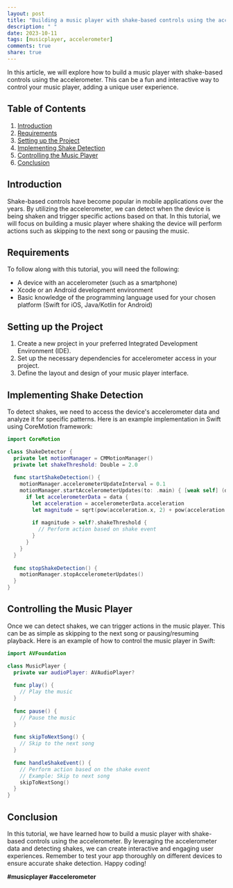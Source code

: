 ```yaml
---
layout: post
title: "Building a music player with shake-based controls using the accelerometer"
description: " "
date: 2023-10-11
tags: [musicplayer, accelerometer]
comments: true
share: true
---
```


In this article, we will explore how to build a music player with shake-based controls using the accelerometer. This can be a fun and interactive way to control your music player, adding a unique user experience.

## Table of Contents
1. [Introduction](#introduction)
2. [Requirements](#requirements)
3. [Setting up the Project](#setting-up-the-project)
4. [Implementing Shake Detection](#implementing-shake-detection)
5. [Controlling the Music Player](#controlling-the-music-player)
6. [Conclusion](#conclusion)

## Introduction<a name="introduction"></a>
Shake-based controls have become popular in mobile applications over the years. By utilizing the accelerometer, we can detect when the device is being shaken and trigger specific actions based on that. In this tutorial, we will focus on building a music player where shaking the device will perform actions such as skipping to the next song or pausing the music.

## Requirements<a name="requirements"></a>
To follow along with this tutorial, you will need the following:

- A device with an accelerometer (such as a smartphone)
- Xcode or an Android development environment
- Basic knowledge of the programming language used for your chosen platform (Swift for iOS, Java/Kotlin for Android)

## Setting up the Project<a name="setting-up-the-project"></a>
1. Create a new project in your preferred Integrated Development Environment (IDE).
2. Set up the necessary dependencies for accelerometer access in your project.
3. Define the layout and design of your music player interface.

## Implementing Shake Detection<a name="implementing-shake-detection"></a>
To detect shakes, we need to access the device's accelerometer data and analyze it for specific patterns. Here is an example implementation in Swift using CoreMotion framework:

```swift
import CoreMotion

class ShakeDetector {
  private let motionManager = CMMotionManager()
  private let shakeThreshold: Double = 2.0
  
  func startShakeDetection() {
    motionManager.accelerometerUpdateInterval = 0.1
    motionManager.startAccelerometerUpdates(to: .main) { [weak self] (data, error) in
      if let accelerometerData = data {
        let acceleration = accelerometerData.acceleration
        let magnitude = sqrt(pow(acceleration.x, 2) + pow(acceleration.y, 2) + pow(acceleration.z, 2))
        
        if magnitude > self?.shakeThreshold {
          // Perform action based on shake event
        }
      }
    }
  }
  
  func stopShakeDetection() {
    motionManager.stopAccelerometerUpdates()
  }
}
```

## Controlling the Music Player<a name="controlling-the-music-player"></a>
Once we can detect shakes, we can trigger actions in the music player. This can be as simple as skipping to the next song or pausing/resuming playback. Here is an example of how to control the music player in Swift:

```swift
import AVFoundation

class MusicPlayer {
  private var audioPlayer: AVAudioPlayer?
  
  func play() {
    // Play the music
  }
  
  func pause() {
    // Pause the music
  }
  
  func skipToNextSong() {
    // Skip to the next song
  }
  
  func handleShakeEvent() {
    // Perform action based on the shake event
    // Example: Skip to next song
    skipToNextSong()
  }
}
```

## Conclusion<a name="conclusion"></a>
In this tutorial, we have learned how to build a music player with shake-based controls using the accelerometer. By leveraging the accelerometer data and detecting shakes, we can create interactive and engaging user experiences. Remember to test your app thoroughly on different devices to ensure accurate shake detection. Happy coding!

**#musicplayer #accelerometer**